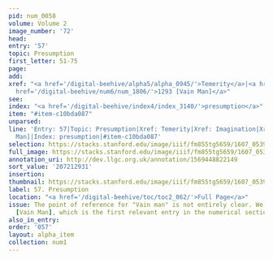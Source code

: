 ```yaml
---
pid: num_0058
volume: Volume 2
image_number: '72'
head:
entry: '57'
topic: Presumption
first_letter: 51-75
page:
add:
xref: "<a href='/digital-beehive/alpha5/alpha_0945/'>Temerity</a>|<a href='/digital-beehive/alpha3/alpha_0460/'>Imagination</a>|<a
  href='/digital-beehive/num6/num_1806/'>1293 [Vain Man]</a>"
see:
index: "<a href='/digital-beehive/index4/index_3140/'>presumption</a>"
item: "#item-c10bda087"
unparsed:
line: 'Entry: 57|Topic: Presumption|Xref: Temerity|Xref: Imagination|Xref: 1293 [Vain
  Man]|Index: presumption|#item-c10bda087'
selection: https://stacks.stanford.edu/image/iiif/fm855tg5659/1607_0539/822,2931,2945,602/full/0/default.jpg
full_image: https://stacks.stanford.edu/image/iiif/fm855tg5659/1607_0539/full/full/0/default.jpg
annotation_uri: http://dev.llgc.org.uk/annotation/1569448822149
sort_value: '207212931'
insertion:
thumbnail: https://stacks.stanford.edu/image/iiif/fm855tg5659/1607_0539/822,2931,600,180/250,/0/default.jpg
label: 57. Presumption
location: "<a href='/digital-beehive/toc/toc2_062/'>Full Page</a>"
issue: The point of reference for "Vain man" is not entirely clear. We linked to 1293
  [Vain Man], which is the first relevant entry in the numerical section of the Alvearium.
also_in_entry:
order: '057'
layout: alpha_item
collection: num1
---
```

